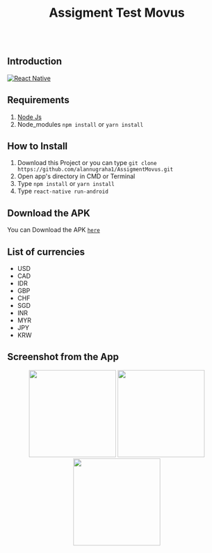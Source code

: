<h1 align='center'>Assigment Test Movus</h1>

<br>
<br>

## Introduction

[![React Native](https://img.shields.io/badge/React%20Native-0.64.0-black.svg?style=rounded-square)](https://facebook.github.io/react-native/)

## Requirements

1. <a href="https://nodejs.org/en/download/">Node Js</a>
2. Node_modules `npm install` or `yarn install`

## How to Install

1. Download this Project or you can type `git clone https://github.com/alannugraha1/AssigmentMovus.git`
2. Open app's directory in CMD or Terminal
3. Type `npm install` or `yarn install`
4. Type `react-native run-android`

## Download the APK

You can Download the APK [`here`](https://drive.google.com/file/d/1johdpnMCp8PLTrI8L1HgUmXtc7Ms83Ph/view?usp=sharing)

## List of currencies

- USD
- CAD
- IDR
- GBP
- CHF
- SGD
- INR
- MYR
- JPY
- KRW

## Screenshot from the App

<p align='center'>
  <span>
      <image width="200" src="https://user-images.githubusercontent.com/55216349/117455867-cb2fba00-af71-11eb-9f8f-795508921400.png" />
      <image width="200" src="https://user-images.githubusercontent.com/55216349/117455923-dd115d00-af71-11eb-9508-0fc7be5d8c64.png" />
      <image width="200" src="https://user-images.githubusercontent.com/55216349/117456156-1a75ea80-af72-11eb-85a3-ee1076f43abd.png" />
  </span>
</p>
